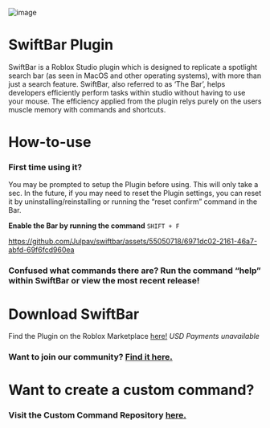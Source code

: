 ![image](https://raw.githubusercontent.com/gamesaver2010/WaveFlowImages/main/image%20(4).png)
# SwiftBar Plugin
SwiftBar is a Roblox Studio plugin which is designed to replicate a spotlight search bar (as seen in MacOS and other operating systems), with more than just a search feature. SwiftBar, also referred to as ‘The Bar’, helps developers efficiently perform tasks within studio without having to use your mouse. The efficiency applied from the plugin relys purely on the users muscle memory with commands and shortcuts.
# How-to-use
### First time using it?
You may be prompted to setup the Plugin before using. This will only take a sec.
In the future, if you may need to reset the Plugin settings, you can reset it by uninstalling/reinstalling or running the “reset confirm” command in the Bar.

**Enable the Bar by running the command** ```SHIFT + F```

https://github.com/Julpav/swiftbar/assets/55050718/6971dc02-2161-46a7-abfd-69f6fcd960ea

### Confused what commands there are? Run the command “help” within SwiftBar or view the most recent release!

# Download SwiftBar
Find the Plugin on the Roblox Marketplace [here!](https://create.roblox.com/marketplace/asset/14451262861/SwiftBar)
 _USD Payments unavailable_

### Want to join our community? [Find it here.](https://discord.gg/Hn3Z4negQZ)

# Want to create a custom command? 
### Visit the Custom Command Repository [here.](https://github.com/Julpav/CustomSwiftBar/tree/main)
